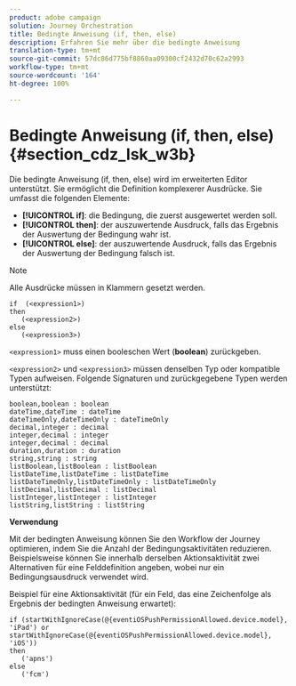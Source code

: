 ```yaml
---
product: adobe campaign
solution: Journey Orchestration
title: Bedingte Anweisung (if, then, else)
description: Erfahren Sie mehr über die bedingte Anweisung
translation-type: tm+mt
source-git-commit: 57dc86d775bf8860aa09300cf2432d70c62a2993
workflow-type: tm+mt
source-wordcount: '164'
ht-degree: 100%

---
```



# Bedingte Anweisung (if, then, else) {#section_cdz_lsk_w3b}

Die bedingte Anweisung (if, then, else) wird im erweiterten Editor unterstützt. Sie ermöglicht die Definition komplexerer Ausdrücke. Sie umfasst die folgenden Elemente:

* **[!UICONTROL if]**: die Bedingung, die zuerst ausgewertet werden soll.
* **[!UICONTROL then]**: der auszuwertende Ausdruck, falls das Ergebnis der Auswertung der Bedingung wahr ist.
* **[!UICONTROL else]**: der auszuwertende Ausdruck, falls das Ergebnis der Auswertung der Bedingung falsch ist.

>[!NOTE]
>
>Alle Ausdrücke müssen in Klammern gesetzt werden.

```
if  (<expression1>)
then
   (<expression2>)
else
   (<expression3>)
```

`<expression1>` muss einen booleschen Wert (**boolean**) zurückgeben.

`<expression2>` und `<expression3>` müssen denselben Typ oder kompatible Typen aufweisen. Folgende Signaturen und zurückgegebene Typen werden unterstützt:

```
boolean,boolean : boolean
dateTime,dateTime : dateTime
dateTimeOnly,dateTimeOnly : dateTimeOnly
decimal,integer : decimal
integer,decimal : integer
integer,decimal : decimal
duration,duration : duration
string,string : string
listBoolean,listBoolean : listBoolean
listDateTime,listDateTime : listDateTime
listDateTimeOnly,listDateTimeOnly : listDateTimeOnly
listDecimal,listDecimal : listDecimal
listInteger,listInteger : listInteger
listString,listString : listString
```

**Verwendung**

Mit der bedingten Anweisung können Sie den Workflow der Journey optimieren, indem Sie die Anzahl der Bedingungsaktivitäten reduzieren. Beispielsweise können Sie innerhalb derselben Aktionsaktivität zwei Alternativen für eine Felddefinition angeben, wobei nur ein Bedingungsausdruck verwendet wird.

Beispiel für eine Aktionsaktivität (für ein Feld, das eine Zeichenfolge als Ergebnis der bedingten Anweisung erwartet):

```
if (startWithIgnoreCase(@{eventiOSPushPermissionAllowed.device.model}, 'iPad') or startWithIgnoreCase(@{eventiOSPushPermissionAllowed.device.model}, 'iOS'))
then
   ('apns')
else
   ('fcm')
```
